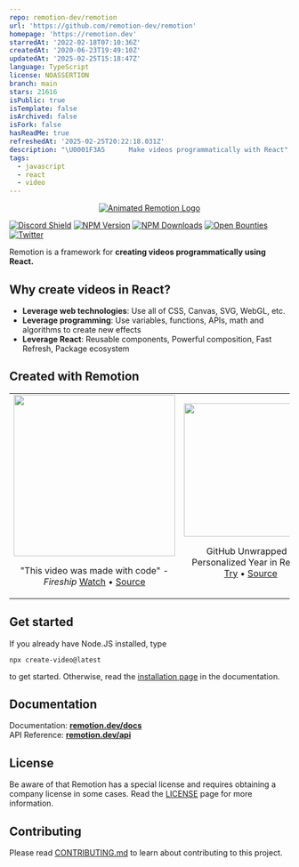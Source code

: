 ```yaml
---
repo: remotion-dev/remotion
url: 'https://github.com/remotion-dev/remotion'
homepage: 'https://remotion.dev'
starredAt: '2022-02-18T07:10:36Z'
createdAt: '2020-06-23T19:49:10Z'
updatedAt: '2025-02-25T15:18:47Z'
language: TypeScript
license: NOASSERTION
branch: main
stars: 21616
isPublic: true
isTemplate: false
isArchived: false
isFork: false
hasReadMe: true
refreshedAt: '2025-02-25T20:22:18.031Z'
description: "\U0001F3A5      Make videos programmatically with React"
tags:
  - javascript
  - react
  - video
---
```


<p align="center">
  <a href="https://github.com/remotion-dev/logo">
    <picture>
      <source media="(prefers-color-scheme: dark)" srcset="https://github.com/remotion-dev/logo/raw/main/animated-logo-banner-dark.gif">
      <img alt="Animated Remotion Logo" src="https://github.com/remotion-dev/logo/raw/main/animated-logo-banner-light.gif">
    </picture>
  </a>
</p>

[![Discord Shield](https://img.shields.io/discord/809501355504959528?color=000000&label=Discord&logo=fdgssdf)](https://remotion.dev/discord)
[![NPM Version](https://img.shields.io/npm/v/remotion.svg?style=flat&color=black)](https://www.npmjs.org/package/remotion)
[![NPM Downloads](https://img.shields.io/npm/dm/remotion.svg?style=flat&color=black&label=Downloads)](https://npmcharts.com/compare/remotion?minimal=true)
[![Open Bounties](https://img.shields.io/endpoint?url=https%3A%2F%2Fconsole.algora.io%2Fapi%2Fshields%2Fremotion%2Fbounties%3Fstatus%3Dopen&style=flat&color=black&labelColor=grey&label=Open+Bounties)](https://github.com/remotion-dev/remotion/issues?q=is%3Aopen+label%3A%22%F0%9F%92%8E+Bounty%22+sort%3Aupdated-desc)
<a href="https://twitter.com/remotion"><img src="https://img.shields.io/twitter/follow/remotion?label=Twitter&color=black" alt="Twitter"></a>

Remotion is a framework for **creating videos programmatically using React.**

## Why create videos in React?

- **Leverage web technologies**: Use all of CSS, Canvas, SVG, WebGL, etc.
- **Leverage programming**: Use variables, functions, APIs, math and algorithms to create new effects
- **Leverage React**: Reusable components, Powerful composition, Fast Refresh, Package ecosystem

## Created with Remotion

<table>
<tr>
<td align="center">
<img style="width: 290px" src="https://remotion-assets.s3.eu-central-1.amazonaws.com/fireship-quick.gif" />
<p>"This video was made with code" <em>- Fireship</em> <a href="https://youtu.be/deg8bOoziaE">Watch</a> • <a href="https://github.com/wcandillon/remotion-fireship">Source</a></p>
</td>
<td align="center">
<img style="width: 240px" src="https://remotion-assets.s3.eu-central-1.amazonaws.com/unwrapped-2023.gif" />
<p>GitHub Unwrapped - Personalized Year in Review <a href="https://www.githubunwrapped.com">Try</a> • <a href="https://github.com/remotion-dev/github-unwrapped">Source</a></p>
</td>
<td align="center">
<em>View more in the <a href="https://remotion.dev/showcase">Remotion Showcase</a>!</em>
</td>
</tr>
</table>

## Get started

If you already have Node.JS installed, type

```console
npx create-video@latest
```

to get started. Otherwise, read the [installation page](https://www.remotion.dev/docs/) in the documentation.

## Documentation

Documentation: [**remotion.dev/docs**](https://www.remotion.dev/docs)  
API Reference: [**remotion.dev/api**](https://www.remotion.dev/api)

## License

Be aware of that Remotion has a special license and requires obtaining a company license in some cases. Read the [LICENSE](LICENSE.md) page for more information.

## Contributing

Please read [CONTRIBUTING.md](CONTRIBUTING.md) to learn about contributing to this project.
